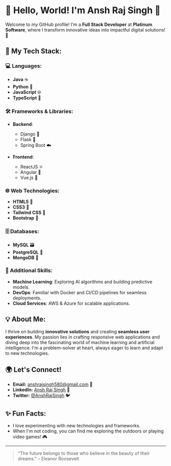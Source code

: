 # 🌟 Hello, World! I'm Ansh Raj Singh 👋

Welcome to my GitHub profile! I'm a **Full Stack Developer** at **Platinum Software**, where I transform innovative ideas into impactful digital solutions! 🚀

## 🔧 My Tech Stack:
### 💻 Languages:
- **Java** ☕
- **Python** 🐍
- **JavaScript** 🌐
- **TypeScript** 📜

### 🛠 Frameworks & Libraries:
- **Backend**: 
  - Django 🐍
  - Flask 🌊
  - Spring Boot ☁️
  
- **Frontend**: 
  - ReactJS ⚛️
  - Angular 🔷
  - Vue.js 🌿

### 🌐 Web Technologies:
- **HTML5** 📄
- **CSS3** 🎨
- **Tailwind CSS** 🌈
- **Bootstrap** 🥤

### 🗄️ Databases:
- **MySQL** 🗃️
- **PostgreSQL** 🐘
- **MongoDB** 🍃

### 🤖 Additional Skills:
- **Machine Learning**: Exploring AI algorithms and building predictive models.
- **DevOps**: Familiar with Docker and CI/CD pipelines for seamless deployments.
- **Cloud Services**: AWS & Azure for scalable applications.

## 💡 About Me:
I thrive on building **innovative solutions** and creating **seamless user experiences**. My passion lies in crafting responsive web applications and diving deep into the fascinating world of machine learning and artificial intelligence. I'm a problem-solver at heart, always eager to learn and adapt to new technologies.

## 🌍 Let's Connect!
- **Email:** [anshrajsingh580@gmail.com](mailto:anshrajsingh580@gmail.com) 📧
- **LinkedIn:** [Ansh Raj Singh](https://www.linkedin.com/in/ansh-raj-singh-913830225?utm_source=share&utm_campaign=share_via&utm_content=profile&utm_medium=android_app) 🔗
- **Twitter:** [@AnshRajSingh](https://twitter.com/AnshRajSingh) 🐦

## ✨ Fun Facts:
- I love experimenting with new technologies and frameworks.
- When I'm not coding, you can find me exploring the outdoors or playing video games! 🎮

---

> "The future belongs to those who believe in the beauty of their dreams." - Eleanor Roosevelt
